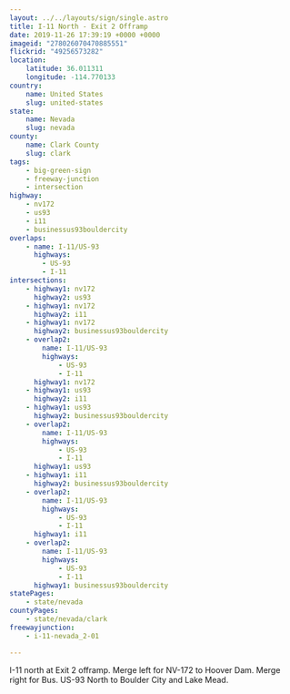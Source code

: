 ```yaml
---
layout: ../../layouts/sign/single.astro
title: I-11 North - Exit 2 Offramp
date: 2019-11-26 17:39:19 +0000 +0000
imageid: "278026070470885551"
flickrid: "49256573282"
location:
    latitude: 36.011311
    longitude: -114.770133
country:
    name: United States
    slug: united-states
state:
    name: Nevada
    slug: nevada
county:
    name: Clark County
    slug: clark
tags:
    - big-green-sign
    - freeway-junction
    - intersection
highway:
    - nv172
    - us93
    - i11
    - businessus93bouldercity
overlaps:
    - name: I-11/US-93
      highways:
        - US-93
        - I-11
intersections:
    - highway1: nv172
      highway2: us93
    - highway1: nv172
      highway2: i11
    - highway1: nv172
      highway2: businessus93bouldercity
    - overlap2:
        name: I-11/US-93
        highways:
            - US-93
            - I-11
      highway1: nv172
    - highway1: us93
      highway2: i11
    - highway1: us93
      highway2: businessus93bouldercity
    - overlap2:
        name: I-11/US-93
        highways:
            - US-93
            - I-11
      highway1: us93
    - highway1: i11
      highway2: businessus93bouldercity
    - overlap2:
        name: I-11/US-93
        highways:
            - US-93
            - I-11
      highway1: i11
    - overlap2:
        name: I-11/US-93
        highways:
            - US-93
            - I-11
      highway1: businessus93bouldercity
statePages:
    - state/nevada
countyPages:
    - state/nevada/clark
freewayjunction:
    - i-11-nevada_2-01

---
```

I-11 north at Exit 2 offramp.  Merge left for NV-172 to Hoover Dam.  Merge right for Bus. US-93 North to Boulder City and Lake Mead.